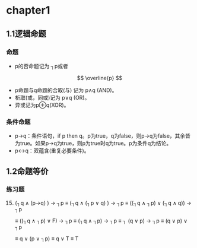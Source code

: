 # chapter1

## 1.1逻辑命题

### 命题

* p的否命题记为 ┐p或者 

$$
\overline{p}
$$

* p命题与q命题的合取(与) 记为 p∧q (AND)。
* 析取(或，同或)记为 p∨q (OR)。
* 异或记为p⊕q(XOR)。

### 条件命题

* p→q：条件语句，if p then q。p为true，q为false，则p→q为false，其余皆为true。如果p→q为true，则p为true时q为true。p为条件q为结论。
* p↔q：双蕴含(重复必要条件)。



## 1.2命题等价

### 练习题 

15.  (┐q ∧ (p→q) ) → ┐p ≡ (┐q ∧ (┐p ∨ q) ) → ┐p ≡ ((┐q ∧ ┐p) ∨ (┐q ∧ q)) → ┐p

     ≡ ((┐q ∧ ┐p) ∨ F) → ┐p ≡ (┐q ∧ ┐p) → ┐p ≡ ┐ (q ∨ p) → ┐p ≡ (q ∨ p) ∨ ┐p

     ≡ q ∨ (p ∨ ┐p)  ≡ q ∨ T   ≡ T